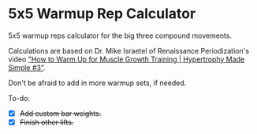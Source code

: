 # 5x5 Warmup Rep Calculator

5x5 warmup reps calculator for the big three compound movements.

Calculations are based on Dr. Mike Israetel of Renaissance Periodization's video ["How to Warm Up for Muscle Growth Training | Hypertrophy Made Simple #3"](youtube.com/watch?v=HDq-68SlPgQ).

Don't be afraid to add in more warmup sets, if needed.

To-do:
- [x] ~~Add custom bar weights.~~
- [x] ~~Finish other lifts.~~
